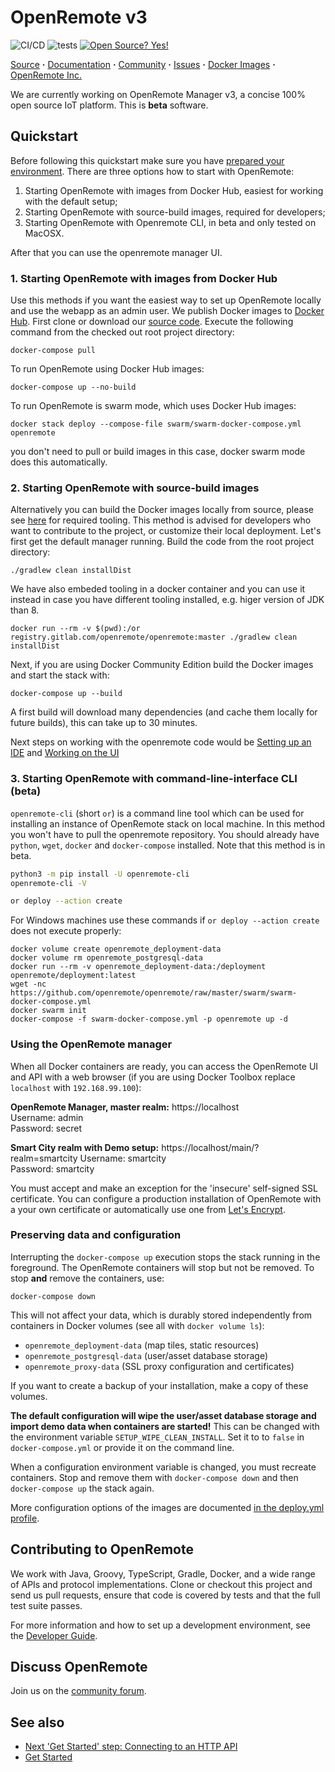 # OpenRemote v3

![CI/CD](https://github.com/openremote/openremote/workflows/CI/CD/badge.svg)
![tests](https://github.com/openremote/openremote/workflows/tests/badge.svg)
[![Open Source? Yes!](https://badgen.net/badge/Open%20Source%20%3F/Yes%21/blue?icon=github)](https://github.com/Naereen/badges/)


[Source](https://github.com/openremote/openremote) **·** [Documentation](https://github.com/openremote/openremote/wiki) **·** [Community](https://forum.openremote.io) **·** [Issues](https://github.com/openremote/openremote/issues) **·** [Docker Images](https://hub.docker.com/u/openremote/) **·** [OpenRemote Inc.](https://openremote.io)

We are currently working on OpenRemote Manager v3, a concise 100% open source IoT platform. This is **beta** software.

## Quickstart

Before following this quickstart make sure you have [prepared your environment](https://github.com/openremote/openremote/wiki/Developer-Guide%3A-Preparing-the-environment). There are three options how to start with OpenRemote:

1. Starting OpenRemote with images from Docker Hub, easiest for working with the default setup;
2. Starting OpenRemote with source-build images, required for developers;
3. Starting OpenRemote with Openremote CLI, in beta and only tested on MacOSX.

After that you can use the openremote manager UI.

### 1. Starting OpenRemote with images from Docker Hub

Use this methods if you want the easiest way to set up OpenRemote locally and use the webapp as an admin user.
We publish Docker images to [Docker Hub](https://hub.docker.com/u/openremote/). First clone or download our [source code](https://github.com/openremote/openremote). Execute the following command from the checked out root project directory:

```
docker-compose pull
```

To run OpenRemote using Docker Hub images:

```
docker-compose up --no-build
```

To run OpenRemote is swarm mode, which uses Docker Hub images:

```
docker stack deploy --compose-file swarm/swarm-docker-compose.yml openremote
```
you don't need to pull or build images in this case, docker swarm mode does this automatically.

### 2. Starting OpenRemote with source-build images

Alternatively you can build the Docker images locally from source, please see [here](https://github.com/openremote/openremote/wiki/Developer-Guide%3A-Preparing-the-environment) for required tooling. This method is advised for developers who want to contribute to the project, or customize their local deployment. Let's first get the default manager running.
Build the code from the root project directory:

```
./gradlew clean installDist
```

We have also embeded tooling in a docker container and you can use it instead in case you have different tooling installed, e.g. higer version of JDK than 8.
```
docker run --rm -v $(pwd):/or registry.gitlab.com/openremote/openremote:master ./gradlew clean installDist
```

Next, if you are using Docker Community Edition build the Docker images and start the stack with:

```
docker-compose up --build
```

A first build will download many dependencies (and cache them locally for future builds), this can take up to 30 minutes.

Next steps on working with the openremote code would be [Setting up an IDE](https://github.com/openremote/openremote/wiki/Developer-Guide%3A-Setting-up-an-IDE)
and [Working on the UI](https://github.com/openremote/openremote/wiki/Developer-Guide%3A-Working-on-the-UI)

### 3. Starting OpenRemote with command-line-interface CLI (beta)

```openremote-cli``` (short ```or```) is a command line tool which can be used for installing an instance of OpenRemote stack on local machine. In this method you won't have to pull the openremote repository. You should already have ```python```, ```wget```, ```docker``` and ```docker-compose``` installed. Note that this method is in beta.

```bash
python3 -m pip install -U openremote-cli
openremote-cli -V
```

```bash
or deploy --action create
```

For Windows machines use these commands if `or deploy --action create` does not execute properly:
```
docker volume create openremote_deployment-data
docker volume rm openremote_postgresql-data
docker run --rm -v openremote_deployment-data:/deployment openremote/deployment:latest
wget -nc https://github.com/openremote/openremote/raw/master/swarm/swarm-docker-compose.yml
docker swarm init
docker-compose -f swarm-docker-compose.yml -p openremote up -d
```

### Using the OpenRemote manager

When all Docker containers are ready, you can access the OpenRemote UI and API with a web browser (if you are using Docker Toolbox replace `localhost` with `192.168.99.100`):

**OpenRemote Manager, master realm:** https://localhost  
Username: admin  
Password: secret

**Smart City realm with Demo setup:** https://localhost/main/?realm=smartcity
Username: smartcity  
Password: smartcity

You must accept and make an exception for the 'insecure' self-signed SSL certificate. You can configure a production installation of OpenRemote with a your own certificate or automatically use one from [Let's Encrypt](https://letsencrypt.org/).

### Preserving data and configuration

Interrupting the `docker-compose up` execution stops the stack running in the foreground. The OpenRemote containers will stop but not be removed. To stop **and** remove the containers, use:

```
docker-compose down
```

This will not affect your data, which is durably stored independently from containers in Docker volumes (see all with `docker volume ls`):

- `openremote_deployment-data` (map tiles, static resources)
- `openremote_postgresql-data` (user/asset database storage)
- `openremote_proxy-data` (SSL proxy configuration and certificates)

If you want to create a backup of your installation, make a copy of these volumes.

**The default configuration will wipe the user/asset database storage and import demo data when containers are started!** This can be changed with the environment variable `SETUP_WIPE_CLEAN_INSTALL`.  Set it to to `false` in `docker-compose.yml` or provide it on the command line.

When a configuration environment variable is changed, you must recreate containers. Stop and remove them with `docker-compose down` and then `docker-compose up` the stack again.

More configuration options of the images are documented [in the deploy.yml profile](https://github.com/openremote/openremote/blob/master/profile/deploy.yml).

## Contributing to OpenRemote

We work with Java, Groovy, TypeScript, Gradle, Docker, and a wide range of APIs and protocol implementations. Clone or checkout this project and send us pull requests, ensure that code is covered by tests and that the full test suite passes.

For more information and how to set up a development environment, see the [Developer Guide](https://github.com/openremote/openremote/wiki).


## Discuss OpenRemote

Join us on the [community forum](https://forum.openremote.io/).

## See also

- [Next 'Get Started' step: Connecting to an HTTP API](https://github.com/openremote/openremote/wiki/User-Guide%3A-Connecting-to-a-HTTP-API)
- [Get Started](https://openremote.io/get-started-manager/)
